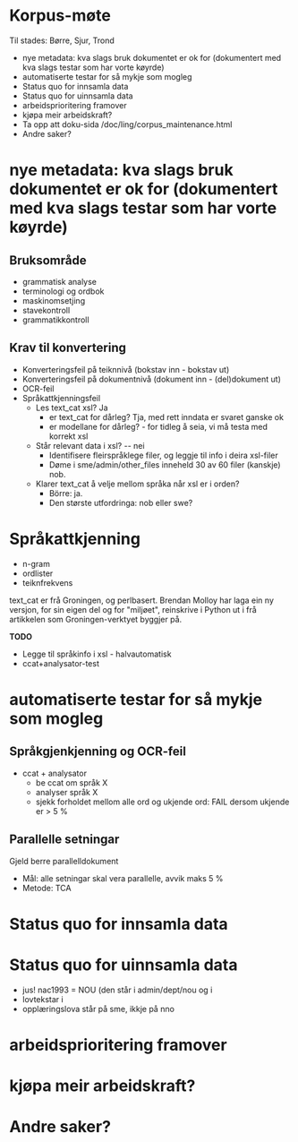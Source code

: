 # Korpus-møte

Til stades: Børre, Sjur, Trond

* nye metadata: kva slags bruk dokumentet er ok for (dokumentert med kva slags testar som har vorte køyrde)
* automatiserte testar for så mykje som mogleg
* Status quo for innsamla data
* Status quo for uinnsamla data
* arbeidsprioritering framover
* kjøpa meir arbeidskraft?
* Ta opp att doku-sida /doc/ling/corpus_maintenance.html
* Andre saker?

#  nye metadata: kva slags bruk dokumentet er ok for (dokumentert med kva slags testar som har vorte køyrde)

## Bruksområde
* grammatisk analyse
* terminologi og ordbok
* maskinomsetjing
* stavekontroll
* grammatikkontroll

## Krav til konvertering
* Konverteringsfeil på teiknnivå (bokstav inn - bokstav ut)
* Konverteringsfeil på dokumentnivå (dokument inn - (del)dokument ut)
* OCR-feil
* Språkattkjenningsfeil
    - Les text_cat xsl? Ja
        - er text_cat for dårleg? Tja, med rett inndata er svaret ganske ok
        - er modellane for dårleg? - for tidleg å seia, vi må testa med korrekt xsl
    - Står relevant data i xsl? -- nei
        - Identifisere fleirspråklege filer, og leggje til info i deira xsl-filer
        - Døme i sme/admin/other_files inneheld 30 av 60 filer (kanskje) nob.
    - Klarer text_cat å velje mellom språka når xsl er i orden?
        - Börre: ja.
        - Den største utfordringa: nob eller swe?

# Språkattkjenning

* n-gram
* ordlister
* teiknfrekvens

text_cat er frå Groningen, og perlbasert. Brendan Molloy har laga ein ny
versjon, for sin eigen del og for "miljøet", reinskrive i Python ut i frå artikkelen som Groningen-verktyet byggjer på.

**TODO**
* Legge til språkinfo i xsl - halvautomatisk
* ccat+analysator-test

#  automatiserte testar for så mykje som mogleg

## Språkgjenkjenning og OCR-feil

* ccat + analysator
    - be ccat om språk X
    - analyser språk X
    - sjekk forholdet mellom alle ord og ukjende ord: FAIL dersom ukjende er > 5 %

## Parallelle setningar

Gjeld berre parallelldokument

* Mål: alle setningar skal vera parallelle, avvik maks 5 %
* Metode: TCA

#  Status quo for innsamla data

#  Status quo for uinnsamla data

* jus! nac1993 = NOU (den står i admin/dept/nou og i
* lovtekstar i
* opplæringslova står på sme, ikkje på nno

#  arbeidsprioritering framover

#  kjøpa meir arbeidskraft?

#  Andre saker?
